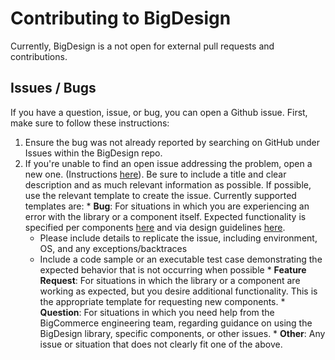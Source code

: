 # Contributing to BigDesign

Currently, BigDesign is a not open for external pull requests and contributions. 

## Issues / Bugs

If you have a question, issue, or bug, you can open a Github issue. First, make sure to follow these instructions:

  1. Ensure the bug was not already reported by searching on GitHub under Issues within the BigDesign repo.
  2. If you're unable to find an open issue addressing the problem, open a new one. (Instructions [here](https://help.github.com/en/articles/creating-an-issue)). Be sure to include a title and clear description and as much relevant information as possible. If possible, use the relevant template to create the issue. Currently supported templates are:
  	* **Bug**: For situations in which you are experiencing an error with the library or a component itself. Expected functionality is specified per components [here](developer.bigcommerce.com/big-design/) and via design guidelines [here](http://bigcommerce.design/bigdesign).
  		* Please include details to replicate the issue, including environment, OS, and any exceptions/backtraces
  		* Include a code sample or an executable test case demonstrating the expected behavior that is not occurring when possible
	* **Feature Request**: For situations in which the library or a component are working as expected, but you desire additional functionality. This is the appropriate template for requesting new components.
	* **Question**: For situations in which you need help from the BigCommerce engineering team, regarding guidance on using the BigDesign library, specific components, or other issues.
	* **Other**: Any issue or situation that does not clearly fit one of the above.

